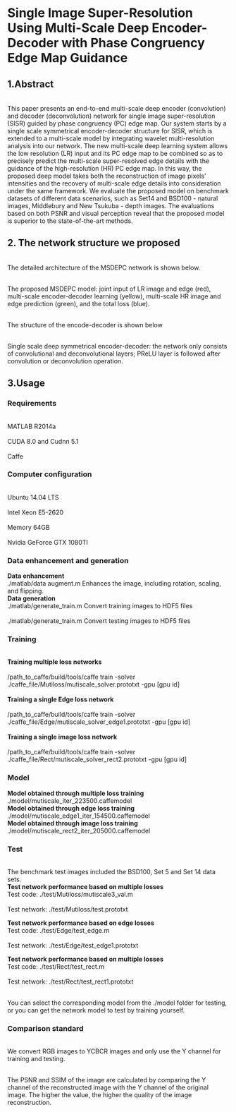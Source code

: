 # Single Image Super-Resolution Using Multi-Scale Deep Encoder-Decoder with Phase Congruency Edge Map Guidance

## 1.Abstract
<br>This paper presents an end-to-end multi-scale deep encoder (convolution) and
decoder (deconvolution) network for single image super-resolution (SISR)
guided by phase congruency (PC) edge map. Our system starts by a single
scale symmetrical encoder-decoder structure for SISR, which is extended to
a multi-scale model by integrating wavelet multi-resolution analysis into our
network. The new multi-scale deep learning system allows the low resolution
(LR) input and its PC edge map to be combined so as to precisely predict
the multi-scale super-resolved edge details with the guidance of the high-resolution (HR) PC edge map. In this way, the proposed deep model takes
both the reconstruction of image pixels’ intensities and the recovery of multi-scale edge details into consideration under the same framework. We evaluate
the proposed model on benchmark datasets of different data scenarios, such
as Set14 and BSD100 - natural images, Middlebury and New Tsukuba -
depth images. The evaluations based on both PSNR and visual perception
reveal that the proposed model is superior to the state-of-the-art methods.</br>

## 2. The network structure we proposed
<br>The detailed architecture of the MSDEPC network is shown below.</br>

<br>The proposed MSDEPC model: joint input of LR image and edge (red), multi-scale encoder-decoder learning (yellow), multi-scale HR image and edge prediction (green),
and the total loss (blue).</br>

<br>The structure of the encode-decoder is shown below</br>

<br>Single scale deep symmetrical encoder-decoder: the network only consists of
convolutional and deconvolutional layers; PReLU layer is followed after convolution or
deconvolution operation.</br>

## 3.Usage

### Requirements
<br>MATLAB R2014a</br>
<br>CUDA 8.0 and Cudnn 5.1</br>
<br>Caffe</br>

### Computer configuration
<br>Ubuntu 14.04 LTS</br>
<br>Intel Xeon E5-2620</br>
<br>Memory 64GB</br>
<br>Nvidia GeForce GTX 1080TI</br>

### Data enhancement and generation
**Data enhancement**
 <br>./matlab/data augment.m Enhances the image, including rotation, scaling, and flipping.</br>
**Data generation**
 <br>./matlab/generate_train.m Convert training images to HDF5 files</br>
 <br>./matlab/generate_train.m Convert testing images to HDF5 files</br>

### Training
<br>**Training multiple loss networks**</br>
<br> /path_to_caffe/build/tools/caffe train -solver ./caffe_file/Mutiloss/mutiscale_solver.prototxt -gpu [gpu id]</br>
<br>**Training a single Edge loss network**</br>
<br> /path_to_caffe/build/tools/caffe train -solver ./caffe_file/Edge/mutiscale_solver_edge1.prototxt -gpu [gpu id]</br> 
<br>**Training a single image loss network**</br>
<br> /path_to_caffe/build/tools/caffe train -solver ./caffe_file/Rect/mutiscale_solver_rect2.prototxt -gpu [gpu id]</br>

### Model
**Model obtained through multiple loss training**
<br>./model/mutiscale_iter_223500.caffemodel</br>
**Model obtained through edge loss training**
<br>./model/mutiscale_edge1_iter_154500.caffemodel</br>
**Model obtained through image loss training**
<br>./model/mutiscale_rect2_iter_205000.caffemodel</br>

### Test
<br>The benchmark test images included the BSD100, Set 5 and Set 14 data sets.</br>
**Test network performance based on multiple losses**
<br>Test code: ./test/Mutiloss/mutiscale3_val.m</br>
<br>Test network: ./test/Mutiloss/test.prototxt</br>

**Test network performance based on edge losses**
<br>Test code: ./test/Edge/test_edge.m</br>
<br>Test network: ./test/Edge/test_edge1.prototxt</br>

**Test network performance based on multiple losses**
<br>Test code: ./test/Rect/test_rect.m</br>
<br>Test network: ./test/Rect/test_rect1.prototxt</br>

<br>You can select the corresponding model from the ./model folder for testing, or you can get the network model to 
test by training yourself.</br>
### Comparison standard

<br>We convert RGB images to YCBCR images and only use the Y channel for training and testing.</br>

<br>The PSNR and SSIM of the image are calculated by comparing the Y channel of the reconstructed image with the Y channel of the original image. The higher the value, the higher the quality of the image reconstruction.</br>

